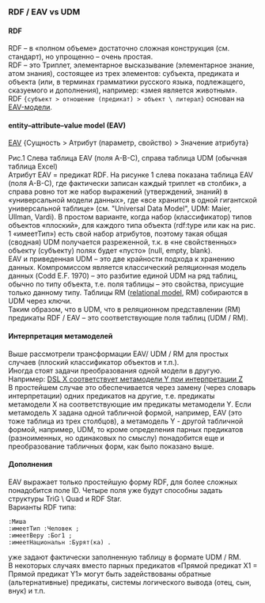 ### RDF / EAV vs UDM
#### RDF
RDF – в «полном объеме» достаточно сложная конструкция (см. стандарт), но упрощенно – очень простая.  
RDF – это Триплет, элементарное высказывание (элементарное знание, атом знания), состоящее из трех элементов: субъекта, предиката и объекта (или, в терминах грамматики русского языка, подлежащего, сказуемого и дополнения), например: «змея является животным».  
RDF `{субъект > отношение (предикат) > объект \ литерал}` основан на [EAV-модели](https://habr.com/ru/articles/539170/).   
#### entity–attribute–value model (EAV)
[EAV](https://en.wikipedia.org/wiki/Entity%E2%80%93attribute%E2%80%93value_model) {Сущность > Атрибут (параметр, свойство) > Значение атрибута}

Рис.1 Слева таблица EAV (поля A-B-C), справа таблица UDM (обычная таблица Excel)  
Атрибут EAV = предикат RDF. На рисунке 1 слева показана таблица EAV (поля A-B-C), где фактически записан каждый триплет «в столбик», а справа ровно тот же набор выражений (утверждений, знаний) в «универсальной модели данных», где «все хранится в одной гигантской универсальной таблице» (см. "Universal Data Model", UDM: Maier, Ullman, Vardi).
В простом варианте, когда набор (классификатор) типов объектов «плоский», для каждого типа объекта (rdf:type или как на рис. 1 «имеетТип») есть свой набор атрибутов, поэтому такая общая (сводная) UDM получается разреженной, т.к. в «не свойственных» объекту (субъекту) полях будет «пусто» (null, empty, blank).   
EAV и приведенная UDM – это две крайности подхода к хранению данных. Компромиссом является классический реляционная модель данных (Codd E.F. 1970) – это разбитие единой UDM на ряд таблиц, обычно по типу объекта, т.е. поля таблицы – это свойства, присущие только данному типу. 
Таблицы RM ([relational model](https://en.wikipedia.org/wiki/Relational_model), RM)  собираются в UDM через ключи.   
Таким образом, что в UDM, что в реляционном представлении (RM) предикаты RDF / EAV – это соответствующие поля таблиц (UDM / RM). 

#### Интерпретация метамоделей
Выше рассмотрели трансформации EAV/ UDM / RM для простых случаев (плоский классификатор объектов и т.п.).   
Иногда стоят задачи преобразования одной модели в другую. Например: [DSL X соответствует метамодели Y при интерпретации Z](https://teletype.in/@kimartamonov/qOfD3xyq3OG)  
В простейшем случае это обеспечивается через замену (через словарь интерпретации) одних предикатов на другие, т.е. предикаты метамодели X на соответствующие им предикаты метамодели Y. 
Если метамодель Х задана одной табличной формой, например, EAV (это тоже таблица из трех столбцов), а метамодель Y - другой табличной формой, например, UDM, то кроме определения парных предикатов (разноименных, но одинаковых по смыслу) понадобится еще и преобразование табличных форм, как было показано выше. 
#### Дополнения
EAV выражает только простейшую форму RDF, для более сложных понадобится поле ID. Четыре поля уже будут способны задать структуры TriG \ Quad и RDF Star.  
Варианты RDF типа:
```
:Миша 
:имеетТип :Человек ;
:имеетВеру :Бог1 ;
:имеетНациональн :Бурят(ка) .
```
уже задают фактически заполненную таблицу в формате UDM / RM.   
В некоторых случаях вместо парных предикатов «Прямой предикат Х1 = Прямой предикат Y1» могут быть задействованы обратные (альтернативные) предикаты, системы логического вывода (отец, сын, внук) и т.п.   

